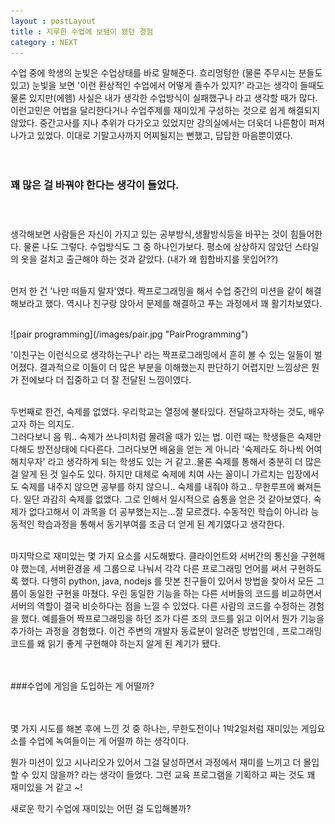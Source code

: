 ```yaml
---
layout : postLayout 
title : 지루한 수업에 보탬이 됐던 경험
category : NEXT
---
```


수업 중에 학생의 눈빛은 수업상태를 바로 말해준다.
흐리멍텅한 (물론 주무시는 분들도 있고) 눈빛을 보면 '이런 환상적인 수업에서 어떻게 졸수가 있지?' 라고는 생각이 들때도 물론 있지만(에헴) 사실은 내가 생각한 수업방식이 실패했구나 라고 생각할 때가 많다. 
이런고민은 어법을 달리한다거나 수업주제를 재미있게 구성하는 것으로 쉽게 해결되지 않았다.
중간고사를 지나 추위가 다가오고 있었지만 강의실에서는 더욱더 나른함이 퍼져나가고 있었다. 이대로 기말고사까지 어찌될지는 뻔했고, 답답한 마음뿐이였다.<br/><br/><br/>

### 꽤 많은 걸 바꿔야 한다는 생각이 들었다. <br/><br/><br/>

생각해보면 사람들은 자신이 가지고 있는 공부방식,생활방식등을 바꾸는 것이 힘들어한다. 물론 나도 그렇다.
수업방식도 그 중 하나인가보다.  평소에 상상하지 않았던 스타일의 옷을 걸치고 출근해야 하는 것과 같았다. (내가 왜 힙합바지를 못입어??)<br/><br/>

먼저 한 건 '나만 떠들지 말자'였다.
짝프로그래밍을 해서 수업 중간의 미션을 같이 해결해보라고 했다. 역시나 친구랑 앉아서 문제를 해결하고 푸는 과정에서 꽤 활기차보였다. <br/><br/>

<p markdown="1">
	![pair programming](/images/pair.jpg "PairProgramming")
</p>
 
'이친구는 이런식으로 생각하는구나' 라는 짝프로그래밍에서 흔히 볼 수 있는 일들이 벌어졌다.
결과적으로 이들이 더 많은 부분을 이해했는지 판단하기 어렵지만 느낌상은 뭔가 전에보다 더 집중하고 더 잘 전달된 느낌이였다.<br/><br/>

두번째로 한건,  숙제를 없앴다.
우리학교는 열정에 불타있다. 전달하고자하는 것도, 배우고자 하는 의지도.  
그러다보니 음 뭐.. 숙제가 쓰나미처럼 몰려올 때가 있는 법. 이런 때는 학생들은 숙제만 다해도 방전상태에 다다른다. 그러다보면 배움을 얻는 게 아니라 '숙제라도 하나씩 어여 해치우자' 라고 생각하게 되는 학생도 있는 거 같고..물론 숙제를 통해서 충분히 더 많은 걸 알게 된 것 일수도 있다. 하지만 대체로 숙제에 치여 사는 꼴이니 가르치는 입장에서도 숙제를 내주지 않으면 공부를 하지 않으니.. 숙제를 내줘야 하고.. 무한루프에 빠져든다.
일단 과감히 숙제를 없앴다. 그로 인해서 일시적으로 숨통을 얻은 것 같아보였다. 숙제가 없다고해서 이 과목을 더 공부했는지는...잘 모르겠다.
수동적인 학습이 아니라 능동적인 학습과정을 통해서 동기부여를 조금 더 얻게 된 계기였다고 생각한다.<br/><br/>

마지막으로 재미있는 몇 가지 요소를 시도해봤다.
클라이언트와 서버간의 통신을 구현해야 했는데, 서버환경을 세 그룹으로 나눠서 각각 다른 프로그래밍 언어를 써서 구현하도록 했다.
다행히 python, java, nodejs 를 맛본 친구들이 있어서 방법을 찾아서 모든 그룹이 동일한 구현을 마쳤다.  우린 동일한 기능을 하는 다른 서버들의 코드를 비교하면서 서버의 역할이 결국 비슷하다는 점을 느낄 수 있었다. 
다른 사람의 코드를 수정하는 경험을 했다. 예를들어 짝프로그래밍을 하던 조가 다른 조의 코드를 읽고 이어서 뭔가 기능을 추가하는 과정을 경험했다.
이건 주변의 개발자 동료분이 알려준 방법인데 , 프로그래밍 코드를 왜 읽기 좋게 구현해야 하는지 알게 된 계기가 됐다. <br/><br/><br/>

###수업에 게임을 도입하는 게 어떨까? <br/><br/><br/>

몇 가지 시도를 해본 후에 느낀 것 중 하나는, 무한도전이나 1박2일처럼 재미있는 게임요소를 수업에 녹여들이는 게 어떨까 하는 생각이다.   

뭔가 미션이 있고 시나리오가 있어서 그걸 달성하면서 과정에서 재미를 느끼고 더 몰입할 수 있지 않을까? 라는 생각이 들었다.  그런 교육 프로그램을 기획하고 짜는 것도 꽤 재미있을 거 같고 ~!

새로운 학기 수업에 재미있는 어떤 걸 도입해볼까? 

